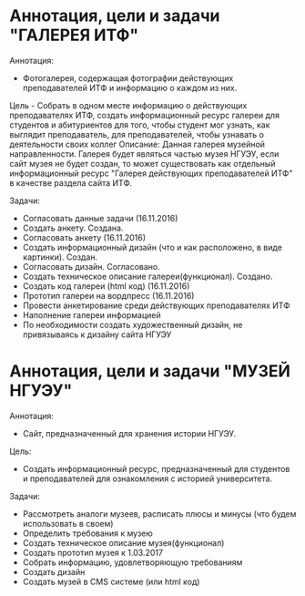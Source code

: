 # Аннотация, цели и задачи "ГАЛЕРЕЯ ИТФ"

Аннотация:
* Фотогалерея, содержащая фотографии действующих преподавателей ИТФ и информацию о каждом из них.

Цель - Собрать в одном месте информацию о действующих преподавателях ИТФ, создать информационный ресурс галереи для студентов и абитуриентов для того, чтобы студент мог узнать, как выглядит преподаватель, для преподавателей, чтобы узнавать о деятельности своих коллег 
Описание: Данная галерея музейной направленности. Галерея будет являться частью музея НГУЭУ, если сайт музея не будет создан, то может существовать как отдельный информационный ресурс "Галерея действующих преподавателей ИТФ" в качестве раздела сайта ИТФ.

Задачи:
* Согласовать данные задачи (16.11.2016)
* Создать анкету. Создана. 
* Согласовать анкету (16.11.2016)
* Создать информационный дизайн (что и как расположено, в виде картинки). Создан.
* Согласовать дизайн. Согласовано. 
* Создать техническое описание галереи(функционал). Создано.
* Создать код галереи (html код) (16.11.2016)
* Прототип галереи на вордпресс (16.11.2016)
* Провести анкетирование среди действующих преподавателях ИТФ
* Наполнение галереи информацией 
* По необходимости создать художественный дизайн, не привязываясь к дизайну сайта НГУЭУ

# Аннотация, цели и задачи "МУЗЕЙ НГУЭУ"

Аннотация:
* Сайт, предназначенный для хранения истории НГУЭУ.

Цель:
* Создать информационный ресурс, предназначенный для студентов и преподавателей для ознакомления с историей университета.

Задачи:
* Рассмотреть аналоги музеев, расписать плюсы и минусы (что будем использовать в своем)
* Определить требования к музею 
* Создать техническое описание музея(функционал) 
* Создать прототип музея к 1.03.2017
* Собрать информацию, удовлетворяющую требованиям
* Создать дизайн
* Создать музей в CMS системе (или html код)
